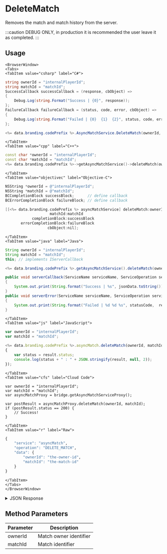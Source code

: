 # DeleteMatch

Removes the match and match history from the server.



:::caution
DEBUG ONLY, in production it is recommended the user leave it as completed.
:::

<PartialServop service_name="asyncMatch" operation_name="DELETE_MATCH" />

## Usage

```mdx-code-block
<BrowserWindow>
<Tabs>
<TabItem value="csharp" label="C#">
```

```csharp
string ownerId = "internalPlayerId";
string matchId = "matchId";
SuccessCallback successCallback = (response, cbObject) =>
{
    Debug.Log(string.Format("Success | {0}", response));
};
FailureCallback failureCallback = (status, code, error, cbObject) =>
{
    Debug.Log(string.Format("Failed | {0}  {1}  {2}", status, code, error));
};

<%= data.branding.codePrefix %>.AsyncMatchService.DeleteMatch(ownerId, matchId, successCallback, failureCallback);
```

```mdx-code-block
</TabItem>
<TabItem value="cpp" label="C++">
```

```cpp
const char *ownerId = "internalPlayerId";
const char *matchId = "matchId";
<%= data.branding.codePrefix %>->getAsyncMatchService()->deleteMatch(ownerId, matchId, this);
```

```mdx-code-block
</TabItem>
<TabItem value="objectivec" label="Objective-C">
```

```objectivec
NSString *ownerId = @"internalPlayerId";
NSString *matchId = @"matchId";
BCCompletionBlock successBlock;      // define callback
BCErrorCompletionBlock failureBlock; // define callback

[[<%= data.branding.codePrefix %> asyncMatchService] deleteMatch:ownerId
                    matchId:matchId
            completionBlock:successBlock
       errorCompletionBlock:failureBlock
                   cbObject:nil];
```

```mdx-code-block
</TabItem>
<TabItem value="java" label="Java">
```

```java
String ownerId = "internalPlayerId";
String matchId = "matchId";
this; // implements IServerCallback

<%= data.branding.codePrefix %>.getAsyncMatchService().deleteMatch(ownerId, matchId, this);

public void serverCallback(ServiceName serviceName, ServiceOperation serviceOperation, JSONObject jsonData)
{
    System.out.print(String.format("Success | %s", jsonData.toString()));
}
public void serverError(ServiceName serviceName, ServiceOperation serviceOperation, int statusCode, int reasonCode, String jsonError)
{
    System.out.print(String.format("Failed | %d %d %s", statusCode,  reasonCode, jsonError.toString()));
}
```

```mdx-code-block
</TabItem>
<TabItem value="js" label="JavaScript">
```

```javascript
var ownerId = "internalPlayerId";
var matchId = "matchId";

<%= data.branding.codePrefix %>.asyncMatch.deleteMatch(ownerId, matchId, result =>
{
	var status = result.status;
	console.log(status + " : " + JSON.stringify(result, null, 2));
});
```

```mdx-code-block
</TabItem>
<TabItem value="cfs" label="Cloud Code">
```

```cfscript
var ownerId = "internalPlayerId";
var matchId = "matchId";
var asyncMatchProxy = bridge.getAsyncMatchServiceProxy();

var postResult = asyncMatchProxy.deleteMatch(ownerId, matchId);
if (postResult.status == 200) {
    // Success!
}
```

```mdx-code-block
</TabItem>
<TabItem value="r" label="Raw">
```

```r
{
	"service": "asyncMatch",
	"operation": "DELETE_MATCH",
	"data": {
		"ownerId": "the-owner-id",
		"matchId": "the-match-id"
	}
}
```

```mdx-code-block
</TabItem>
</Tabs>
</BrowserWindow>
```

<details>
<summary>JSON Response</summary>

```json
{
 "status": 200,
 "data": null
}
```
</details>

## Method Parameters
Parameter | Description
--------- | -----------
ownerId | Match owner identifier
matchId | Match identifier


